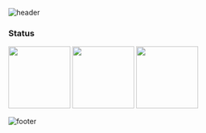 ![header](https://capsule-render.vercel.app/api?type=waving&text=JiHeon&fontSize=50&color=ABDEE6&section=header)

### Status
<div align="left">
  <!-- Solved.ac Badge -->
  <a href="https://solved.ac/mulmanmyong/"><img src="http://mazassumnida.wtf/api/v2/generate_badge?boj=mulmanmyong" height="123"/></a>
  <!-- Top Langs -->
  <img src="https://github-readme-stats.vercel.app/api/top-langs/?username=mulmanmyong" height="123"/>
  <!-- GitHub Stats -->
  <img src="https://github-readme-stats.vercel.app/api?username=mulmanmyong&show_icons=true" height="123"/>
</div>

![footer](https://capsule-render.vercel.app/api?type=waving&text=&fontSize=50&color=ABDEE6&section=footer)
